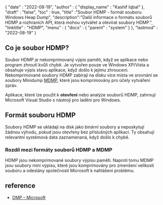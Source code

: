 {
  "date" : "2022-08-19",
  "author" : {
    "display_name" : "Kashif Iqbal"
},
  "draft" : "false",
  "toc" : true,
  "title" :"Soubor HDMP - formát souboru Windows Heap Dump",
  "description":"Další informace o formátu souborů HDMP a rozhraních API, která mohou vytvářet a otevírat soubory HDMP.",
  "linktitle" : "HDMP",
  "menu" : {
    "docs" : {
      "parent" : "system"
}
},
  "lastmod" : "2022-08-19"
}

## Co je soubor HDMP?

Soubor HDMP je nekomprimovaný výpis paměti, když se aplikace nebo program zhroutí kvůli chybě. Je vytvořen pouze ve Windows XP/Vista a obsahuje výpis stavu aplikace, když došlo k jejímu zhroucení. Nekomprimované soubory HDMP zabírají na disku více místa ve srovnání se soubory Minidump [MDMP](/cs/system/mdmp/), které jsou komprimovány pro účely vytváření zpráv.

Aplikace, které lze použít k **otevření** nebo analýze souborů HDMP, zahrnují Microsoft Visual Studio s nástroji pro ladění pro Windows.

## Formát souboru HDMP

Soubory HDMP se ukládají na disk jako binární soubory a neposkytují žádnou výhodu, pokud jsou otevřeny bez příslušných aplikací. Ty obsahují relevantní systémová data zaznamenaná, když došlo k chybě.

### Rozdíl mezi formáty souborů HDMP a MDMP

HDMP jsou nekomprimované soubory výpisu paměti. Naproti tomu MDMP jsou soubory mini výpisu, které jsou komprimovány pro zmenšení velikosti souboru a odeslány společnosti Microsoft k nahlášení problému.

## reference ##

* [DMP – Microsoft](https://learn.microsoft.com/en-us/troubleshoot/windows-client/performance/read-small-memory-dump-file)

